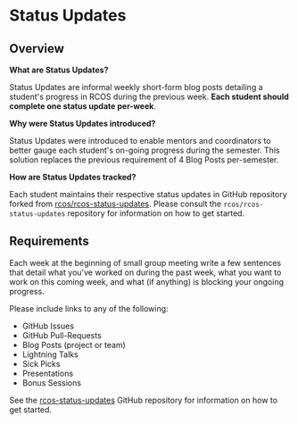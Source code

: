 # Status Updates

## Overview

**What are Status Updates?**

Status Updates are informal weekly short-form blog posts detailing a student's progress in RCOS during the previous week. **Each student should complete one status update per-week**.

**Why were Status Updates introduced?**

Status Updates were introduced to enable mentors and coordinators to better gauge each student's on-going progress during the semester. This solution replaces the previous requirement of 4 Blog Posts per-semester.

<!-- In the past we had requirements for varying numbers of blog posts to be written during the semester by students in RCOS. Many students would end up producing poorly written, rushed blog posts at the end of the semester to hit their quota - we decided that it would be easier for students to produce a small weekly update. -->

<!-- The inclusion of Status Updates in the RCOS grading rubric serves a practical purpose as well - as RCOS has grown as an organization it has become increasingly difficult for a small number of mentors and faculty advisors to gauge the ongoing work of individual students. Weekly Status Updates give mentors a week-by-week overview of the student's progress to better gauge whether or not a particular student is aligned with their goals for the semester. -->

<!-- In summary Status Updates ease the burden of writing "filler" blog posts, simplify the grading process, and enable mentors to ensure students are on-track with their semester goals. -->

**How are Status Updates tracked?**

Each student maintains their respective status updates in GitHub repository forked from [rcos/rcos-status-updates](https://github.com/rcos/rcos-status-updates). Please consult the `rcos/rcos-status-updates` repository for information on how to get started.

## Requirements

Each week at the beginning of small group meeting write a few sentences that detail what you've worked on during the past week, what you want to work on this coming week, and what (if anything) is blocking your ongoing progress.

Please include links to any of the following:
- GitHub Issues
- GitHub Pull-Requests
- Blog Posts (project or team)
- Lightning Talks
- Sick Picks
- Presentations
- Bonus Sessions

See the [rcos-status-updates](https://github.com/rcos/rcos-status-updates) GitHub repository for information on how to get started.
